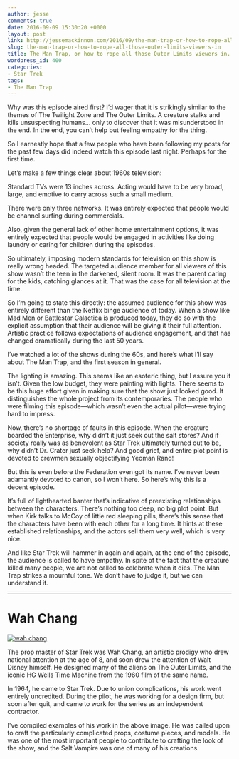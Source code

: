 ```yaml
---
author: jesse
comments: true
date: 2016-09-09 15:30:20 +0000
layout: post
link: http://jessemackinnon.com/2016/09/the-man-trap-or-how-to-rope-all-those-outer-limits-viewers-in/
slug: the-man-trap-or-how-to-rope-all-those-outer-limits-viewers-in
title: The Man Trap, or how to rope all those Outer Limits viewers in.
wordpress_id: 400
categories:
- Star Trek
tags:
- The Man Trap
---
```


Why was this episode aired first? I’d wager that it is strikingly similar to the themes of The Twilight Zone and The Outer Limits. A creature stalks and kills unsuspecting humans… only to discover that it was misunderstood in the end. In the end, you can’t help but feeling empathy for the thing.

So I earnestly hope that a few people who have been following my posts for the past few days did indeed watch this episode last night. Perhaps for the first time.

Let’s make a few things clear about 1960s television:

Standard TVs were 13 inches across. Acting would have to be very broad, large, and emotive to carry across such a small medium.

There were only three networks. It was entirely expected that people would be channel surfing during commercials.

Also, given the general lack of other home entertainment options, it was entirely expected that people would be engaged in activities like doing laundry or caring for children during the episodes.

So ultimately, imposing modern standards for television on this show is really wrong headed. The targeted audience member for all viewers of this show wasn’t the teen in the darkened, silent room. It was the parent caring for the kids, catching glances at it. That was the case for all television at the time.

So I’m going to state this directly: the assumed audience for this show was entirely different than the Netflix binge audience of today. When a show like Mad Men or Battlestar Galactica is produced today, they do so with the explicit assumption that their audience will be giving it their full attention. Artistic practice follows expectations of audience engagement, and that has changed dramatically during the last 50 years.

I’ve watched a lot of the shows during the 60s, and here’s what I’ll say about The Man Trap, and the first season in general.

The lighting is amazing. This seems like an esoteric thing, but I assure you it isn’t. Given the low budget, they were painting with lights. There seems to be this huge effort given in making sure that the show just looked good. It distinguishes the whole project from its contemporaries. The people who were filming this episode—which wasn’t even the actual pilot—were trying hard to impress.

Now, there’s no shortage of faults in this episode. When the creature boarded the Enterprise, why didn’t it just seek out the salt stores? And if society really was as benevolent as Star Trek ultimately turned out to be, why didn’t Dr. Crater just seek help? And good grief, and entire plot point is devoted to crewmen sexually objectifying Yeoman Rand!

But this is even before the Federation even got its name. I’ve never been adamantly devoted to canon, so I won’t here. So here’s why this is a decent episode.

It’s full of lighthearted banter that’s indicative of preexisting relationships between the characters. There’s nothing too deep, no big plot point. But when Kirk talks to McCoy of little red sleeping pills, there’s this sense that the characters have been with each other for a long time. It hints at these established relationships, and the actors sell them very well, which is very nice.

And like Star Trek will hammer in again and again, at the end of the episode, the audience is called to have empathy. In spite of the fact that the creature killed many people, we are not called to celebrate when it dies. The Man Trap strikes a mournful tone. We don’t have to judge it, but we can understand it.



* * *





# Wah Chang


[![wah chang](http://jessemackinnon.com/wp-content/uploads/2016/09/wah-chang.jpg)](http://jessemackinnon.com/wp-content/uploads/2016/09/wah-chang.jpg)

The prop master of Star Trek was Wah Chang, an artistic prodigy who drew national attention at the age of 8, and soon drew the attention of Walt Disney himself. He designed many of the aliens on The Outer Limits, and the iconic HG Wells Time Machine from the 1960 film of the same name.

In 1964, he came to Star Trek. Due to union complications, his work went entirely uncredited. During the pilot, he was working for a design firm, but soon after quit, and came to work for the series as an independent contractor.

I've compiled examples of his work in the above image. He was called upon to craft the particularly complicated props, costume pieces, and models. He was one of the most important people to contribute to crafting the look of the show, and the Salt Vampire was one of many of his creations.
